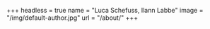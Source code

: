 +++
headless = true
name = "Luca Schefuss, Ilann Labbe"
image = "/img/default-author.jpg"
url = "/about/"
+++
